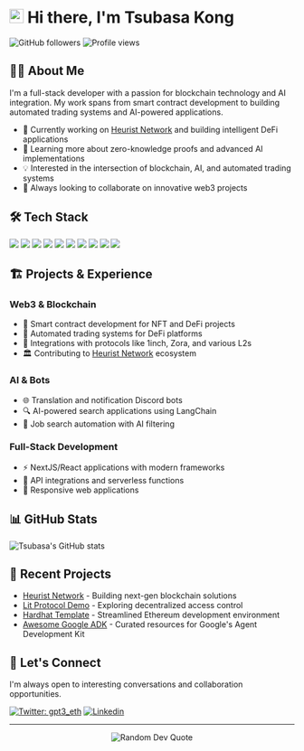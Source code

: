 # <img src="https://media.giphy.com/media/hvRJCLFzcasrR4ia7z/giphy.gif" width="25px"> Hi there, I'm Tsubasa Kong

![GitHub followers](https://img.shields.io/github/followers/tsubasakong?label=Followers&style=social)
![Profile views](https://komarev.com/ghpvc/?username=tsubasakong&label=Profile%20views&color=0e75b6&style=flat)

## 👨‍💻 About Me

I'm a full-stack developer with a passion for blockchain technology and AI integration. My work spans from smart contract development to building automated trading systems and AI-powered applications.

- 🔭 Currently working on [Heurist Network](https://github.com/heurist-network) and building intelligent DeFi applications
- 🌱 Learning more about zero-knowledge proofs and advanced AI implementations
- 💡 Interested in the intersection of blockchain, AI, and automated trading systems
- 🚀 Always looking to collaborate on innovative web3 projects

## 🛠️ Tech Stack

<div>
  <img src="https://img.shields.io/badge/JavaScript-F7DF1E?style=for-the-badge&logo=javascript&logoColor=black">
  <img src="https://img.shields.io/badge/TypeScript-3178C6?style=for-the-badge&logo=typescript&logoColor=white">
  <img src="https://img.shields.io/badge/Python-3776AB?style=for-the-badge&logo=python&logoColor=white">
  <img src="https://img.shields.io/badge/Solidity-363636?style=for-the-badge&logo=solidity&logoColor=white">
  <img src="https://img.shields.io/badge/React-61DAFB?style=for-the-badge&logo=react&logoColor=black">
  <img src="https://img.shields.io/badge/Next.js-000000?style=for-the-badge&logo=next.js&logoColor=white">
  <img src="https://img.shields.io/badge/Node.js-339933?style=for-the-badge&logo=node.js&logoColor=white">
  <img src="https://img.shields.io/badge/Hardhat-F7DF1E?style=for-the-badge&logo=ethereum&logoColor=black">
  <img src="https://img.shields.io/badge/Discord.js-5865F2?style=for-the-badge&logo=discord&logoColor=white">
  <img src="https://img.shields.io/badge/Ethereum-3C3C3D?style=for-the-badge&logo=ethereum&logoColor=white">
</div>

## 🏗️ Projects & Experience

### Web3 & Blockchain
- 🔐 Smart contract development for NFT and DeFi projects
- 🤖 Automated trading systems for DeFi platforms
- 🔗 Integrations with protocols like 1inch, Zora, and various L2s
- 🏛️ Contributing to [Heurist Network](https://github.com/heurist-network) ecosystem

### AI & Bots
- 🌐 Translation and notification Discord bots
- 🔍 AI-powered search applications using LangChain
- 🧠 Job search automation with AI filtering

### Full-Stack Development
- ⚡ NextJS/React applications with modern frameworks
- 🔄 API integrations and serverless functions
- 📱 Responsive web applications

## 📊 GitHub Stats

![Tsubasa's GitHub stats](https://github-readme-stats.vercel.app/api?username=tsubasakong&show_icons=true&theme=tokyonight)

## 🌱 Recent Projects

- [Heurist Network](https://github.com/heurist-network) - Building next-gen blockchain solutions
- [Lit Protocol Demo](https://github.com/tsubasakong/lit-protocol-demo) - Exploring decentralized access control
- [Hardhat Template](https://github.com/tsubasakong/hardhat-template) - Streamlined Ethereum development environment
- [Awesome Google ADK](https://github.com/tsubasakong/awesome-google-adk) - Curated resources for Google's Agent Development Kit

## 🤝 Let's Connect

I'm always open to interesting conversations and collaboration opportunities.

[![Twitter: gpt3_eth](https://img.shields.io/twitter/follow/gpt3_eth?style=social)](https://x.com/gpt3_eth)
[![Linkedin](https://img.shields.io/badge/-tsubasakong-blue?style=flat-square&logo=Linkedin&logoColor=white&link=https://www.linkedin.com/in/tsubasakong/)](https://www.linkedin.com/in/tsubasakong/)

---

<div align="center">
  <img src="https://quotes-github-readme.vercel.app/api?type=horizontal&theme=dark" alt="Random Dev Quote"/>
</div>
